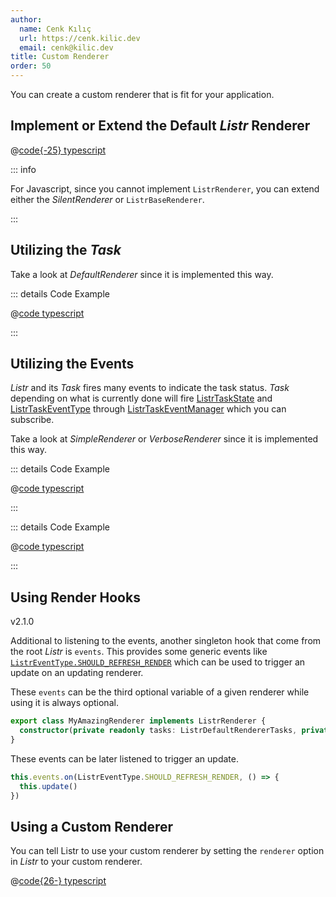 ```yaml
---
author:
  name: Cenk Kılıç
  url: https://cenk.kilic.dev
  email: cenk@kilic.dev
title: Custom Renderer
order: 50
---
```


You can create a custom renderer that is fit for your application.

<!-- more -->

## Implement or Extend the Default _Listr_ Renderer

@[code{-25} typescript](../../examples/docs/renderer/custom/create-renderer.ts)

::: info

For Javascript, since you cannot implement `ListrRenderer`, you can extend either the _SilentRenderer_ or `ListrBaseRenderer`.

:::

## Utilizing the _Task_

Take a look at _DefaultRenderer_ since it is implemented this way.

::: details <FontIcon icon="material-symbols:code-blocks-outline" /> Code Example

@[code typescript](../../src/renderer/default/renderer.ts)

:::

## Utilizing the Events

_Listr_ and its _Task_ fires many events to indicate the task status. _Task_ depending on what is currently done will fire [ListrTaskState](/api/enums/ListrTaskState.html) and [ListrTaskEventType](/api/enums/ListrTaskEventType.html) through [ListrTaskEventManager](/api/classes/ListrTaskEventManager.html) which you can subscribe.

Take a look at _SimpleRenderer_ or _VerboseRenderer_ since it is implemented this way.

::: details <FontIcon icon="material-symbols:code-blocks-outline" /> Code Example

@[code typescript](../../src/renderer/simple/renderer.ts)

:::

::: details <FontIcon icon="material-symbols:code-blocks-outline" /> Code Example

@[code typescript](../../src/renderer/verbose/renderer.ts)

:::

## Using Render Hooks

<Badge><FontIcon icon="mdi:tag-text-outline"/>v2.1.0</Badge>

Additional to listening to the events, another singleton hook that come from the root _Listr_ is `events`. This provides some generic events like [`ListrEventType.SHOULD_REFRESH_RENDER`](/api/enums/ListrEventType.html#should-refresh-render) which can be used to trigger an update on an updating renderer.

These `events` can be the third optional variable of a given renderer while using it is always optional.

```typescript
export class MyAmazingRenderer implements ListrRenderer {
  constructor(private readonly tasks: ListrDefaultRendererTasks, private readonly options: ListrDefaultRendererOptions, private readonly events: ListrEventManager) {}
}
```

These events can be later listened to trigger an update.

```typescript
this.events.on(ListrEventType.SHOULD_REFRESH_RENDER, () => {
  this.update()
})
```

## Using a Custom Renderer

You can tell Listr to use your custom renderer by setting the `renderer` option in _Listr_ to your custom renderer.

@[code{26-} typescript](../../examples/docs/renderer/custom/create-renderer.ts)
